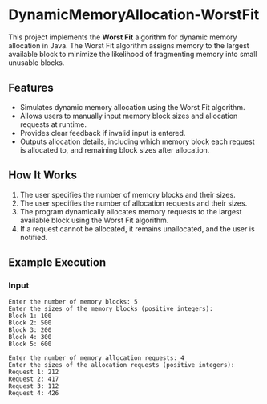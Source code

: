 # DynamicMemoryAllocation-WorstFit

This project implements the **Worst Fit** algorithm for dynamic memory allocation in Java. The Worst Fit algorithm assigns memory to the largest available block to minimize the likelihood of fragmenting memory into small unusable blocks.

## Features

- Simulates dynamic memory allocation using the Worst Fit algorithm.
- Allows users to manually input memory block sizes and allocation requests at runtime.
- Provides clear feedback if invalid input is entered.
- Outputs allocation details, including which memory block each request is allocated to, and remaining block sizes after allocation.

## How It Works

1. The user specifies the number of memory blocks and their sizes.
2. The user specifies the number of allocation requests and their sizes.
3. The program dynamically allocates memory requests to the largest available block using the Worst Fit algorithm.
4. If a request cannot be allocated, it remains unallocated, and the user is notified.


## Example Execution

### Input
```plaintext
Enter the number of memory blocks: 5
Enter the sizes of the memory blocks (positive integers):
Block 1: 100
Block 2: 500
Block 3: 200
Block 4: 300
Block 5: 600

Enter the number of memory allocation requests: 4
Enter the sizes of the allocation requests (positive integers):
Request 1: 212
Request 2: 417
Request 3: 112
Request 4: 426
